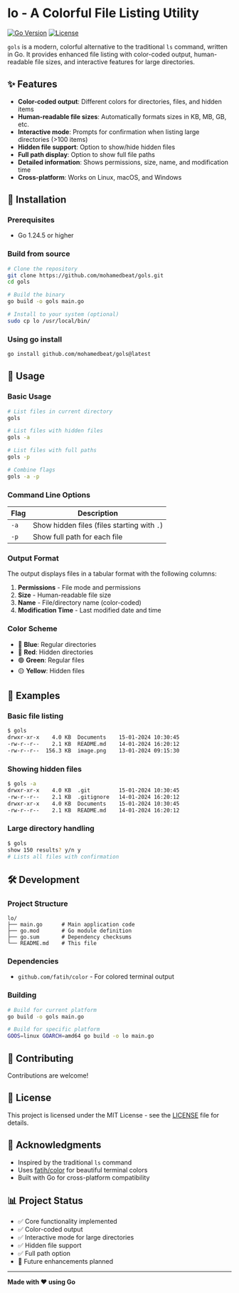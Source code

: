 # lo - A Colorful File Listing Utility

[![Go Version](https://img.shields.io/badge/Go-1.24.5+-blue.svg)](https://golang.org/)
[![License](https://img.shields.io/badge/License-MIT-green.svg)](LICENSE)

`gols` is a modern, colorful alternative to the traditional `ls` command, written in Go. It provides enhanced file listing with color-coded output, human-readable file sizes, and interactive features for large directories.

## ✨ Features

- **Color-coded output**: Different colors for directories, files, and hidden items
- **Human-readable file sizes**: Automatically formats sizes in KB, MB, GB, etc.
- **Interactive mode**: Prompts for confirmation when listing large directories (>100 items)
- **Hidden file support**: Option to show/hide hidden files
- **Full path display**: Option to show full file paths
- **Detailed information**: Shows permissions, size, name, and modification time
- **Cross-platform**: Works on Linux, macOS, and Windows

## 🚀 Installation

### Prerequisites

- Go 1.24.5 or higher

### Build from source

```bash
# Clone the repository
git clone https://github.com/mohamedbeat/gols.git
cd gols

# Build the binary
go build -o gols main.go

# Install to your system (optional)
sudo cp lo /usr/local/bin/
```

### Using go install

```bash
go install github.com/mohamedbeat/gols@latest
```

## 📖 Usage

### Basic Usage

```bash
# List files in current directory
gols

# List files with hidden files
gols -a

# List files with full paths
gols -p

# Combine flags
gols -a -p
```

### Command Line Options

| Flag | Description |
|------|-------------|
| `-a` | Show hidden files (files starting with `.`) |
| `-p` | Show full path for each file |

### Output Format

The output displays files in a tabular format with the following columns:

1. **Permissions** - File mode and permissions
2. **Size** - Human-readable file size
3. **Name** - File/directory name (color-coded)
4. **Modification Time** - Last modified date and time

### Color Scheme

- 🔵 **Blue**: Regular directories
- 🔴 **Red**: Hidden directories
- 🟢 **Green**: Regular files
- 🟡 **Yellow**: Hidden files

## 🎯 Examples

### Basic file listing
```bash
$ gols
drwxr-xr-x    4.0 KB  Documents    15-01-2024 10:30:45
-rw-r--r--    2.1 KB  README.md    14-01-2024 16:20:12
-rw-r--r--  156.3 KB  image.png    13-01-2024 09:15:30
```

### Showing hidden files
```bash
$ gols -a
drwxr-xr-x    4.0 KB  .git         15-01-2024 10:30:45
-rw-r--r--    2.1 KB  .gitignore   14-01-2024 16:20:12
drwxr-xr-x    4.0 KB  Documents    15-01-2024 10:30:45
-rw-r--r--    2.1 KB  README.md    14-01-2024 16:20:12
```

### Large directory handling
```bash
$ gols
show 150 results? y/n y
# Lists all files with confirmation
```

## 🛠️ Development

### Project Structure

```
lo/
├── main.go      # Main application code
├── go.mod       # Go module definition
├── go.sum       # Dependency checksums
└── README.md    # This file
```

### Dependencies

- `github.com/fatih/color` - For colored terminal output

### Building

```bash
# Build for current platform
go build -o gols main.go

# Build for specific platform
GOOS=linux GOARCH=amd64 go build -o lo main.go
```

## 🤝 Contributing

Contributions are welcome! 
## 📝 License

This project is licensed under the MIT License - see the [LICENSE](LICENSE) file for details.

## 🙏 Acknowledgments

- Inspired by the traditional `ls` command
- Uses [fatih/color](https://github.com/fatih/color) for beautiful terminal colors
- Built with Go for cross-platform compatibility

## 📊 Project Status

- ✅ Core functionality implemented
- ✅ Color-coded output
- ✅ Interactive mode for large directories
- ✅ Hidden file support
- ✅ Full path option
- 🔄 Future enhancements planned

---

**Made with ❤️ using Go** 